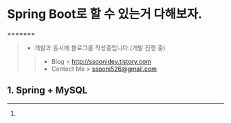 # Spring Boot로 할 수 있는거 다해보자.
=======
>* 개발과 동시에 블로그를 작성중입니다.(개발 진행 중)
>>	+ Blog > http://ssoonidev.tistory.com
>>	+ Contect Me > ssooni526@gmail.com
## 1. Spring + MySQL
-------
1.